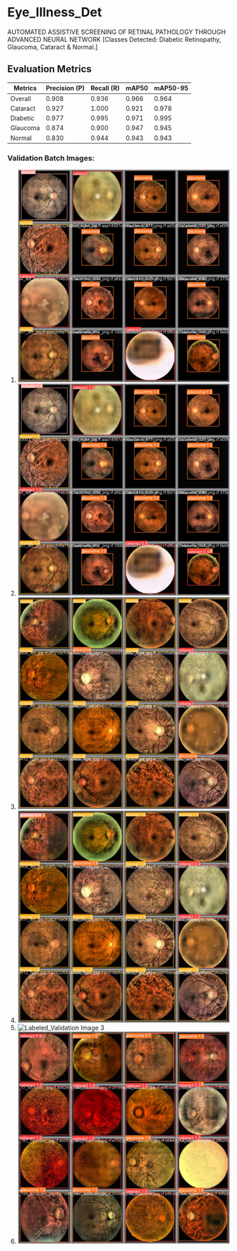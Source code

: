 # Eye_Illness_Det
AUTOMATED ASSISTIVE SCREENING OF RETINAL PATHOLOGY THROUGH ADVANCED NEURAL NETWORK [Classes Detected: Diabetic Retinopathy, Glaucoma, Cataract &amp; Normal.] 

## Evaluation Metrics

| Metrics | Precision (P) | Recall (R) | mAP50 | mAP50-95 |
|---------|----------------|------------|-------|----------|
| Overall | 0.908          | 0.936      | 0.966 | 0.964    |
| Cataract | 0.927         | 1.000      | 0.921 | 0.978    |
| Diabetic | 0.977         | 0.995      | 0.971 | 0.995    |
| Glaucoma | 0.874         | 0.900      | 0.947 | 0.945    |
| Normal | 0.830           | 0.944      | 0.943 | 0.943    |

### Validation Batch Images:

1. ![Labeled_Validation Image 1](/Images/val_batch0_labels.jpg)
2. ![Predicted_Validation Image 1](/Images/val_batch0_pred.jpg)
3. ![Labeled_Validation Image 2](/Images/val_batch1_labels.jpg)
4. ![Predicted_Validation Image 2](/Images/val_batch1_pred.jpg)
5. ![Labeled_Validation Image 3](/Images/val_batch3_labels.jpg)
6. ![Predicted_Validation Image 3](/Images/val_batch2_pred.jpg)

